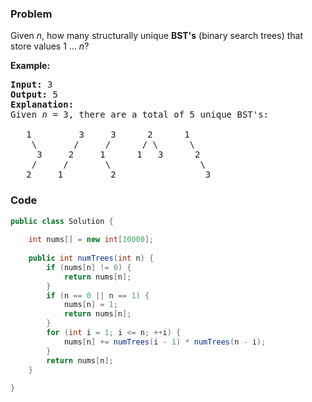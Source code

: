### Problem
<p>Given <em>n</em>, how many structurally unique <strong>BST&#39;s</strong> (binary search trees) that store values 1 ...&nbsp;<em>n</em>?</p>

<p><strong>Example:</strong></p>

<pre>
<strong>Input:</strong> 3
<strong>Output:</strong> 5
<strong>Explanation:
</strong>Given <em>n</em> = 3, there are a total of 5 unique BST&#39;s:

   1         3     3      2      1
    \       /     /      / \      \
     3     2     1      1   3      2
    /     /       \                 \
   2     1         2                 3
</pre>


### Code
```java
public class Solution {
    
    int nums[] = new int[10000];
    
    public int numTrees(int n) {
        if (nums[n] != 0) {
            return nums[n];
        }
        if (n == 0 || n == 1) {
            nums[n] = 1;
            return nums[n];
        }
        for (int i = 1; i <= n; ++i) {
            nums[n] += numTrees(i - 1) * numTrees(n - i);
        }
        return nums[n];
    }
    
}
```
